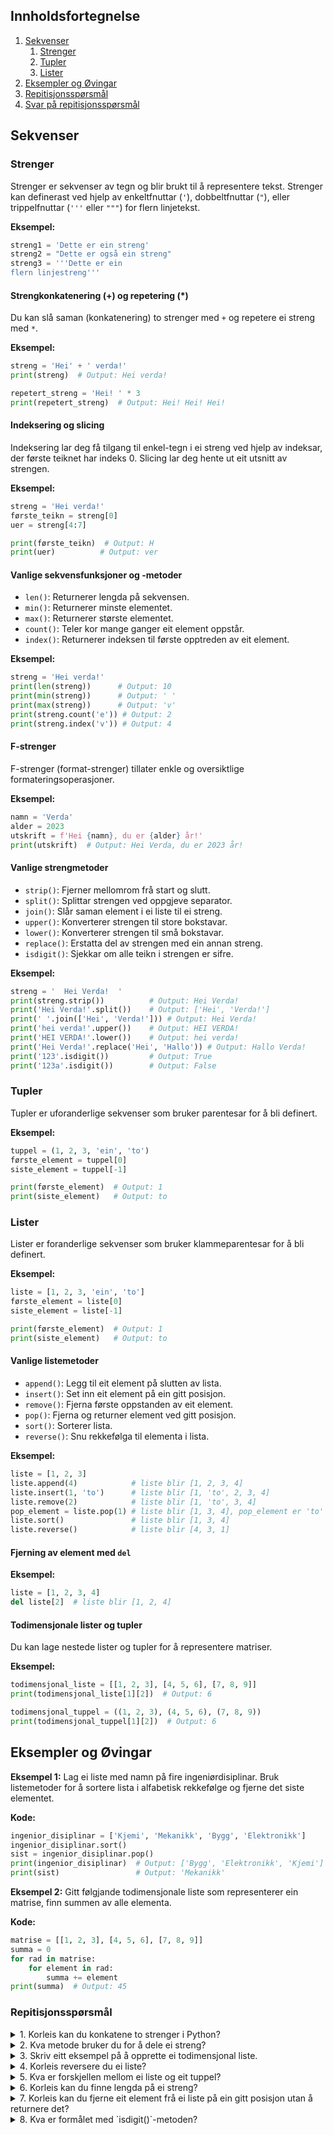 
## Innholdsfortegnelse
1. [Sekvenser](#sekvenser)
    1. [Strenger](#strenger)
    2. [Tupler](#tupler)
    3. [Lister](#lister)
2. [Eksempler og Øvingar](#eksempler-og-øvingar)
3. [Repitisjonsspørsmål](#repitisjonsspørsmål)
4. [Svar på repitisjonsspørsmål](#svar-på-repitisjonsspørsmål)

## Sekvenser

### Strenger
Strenger er sekvenser av tegn og blir brukt til å representere tekst. Strenger kan definerast ved hjelp av enkeltfnuttar (`'`), dobbeltfnuttar (`"`), eller trippelfnuttar (`'''` eller `"""`) for flern linjetekst.

**Eksempel:**
```python
streng1 = 'Dette er ein streng'
streng2 = "Dette er også ein streng"
streng3 = '''Dette er ein
flern linjestreng'''
```

#### Strengkonkatenering (+) og repetering (*)
Du kan slå saman (konkatenering) to strenger med `+` og repetere ei streng med `*`.

**Eksempel:**
```python
streng = 'Hei' + ' verda!'
print(streng)  # Output: Hei verda!

repetert_streng = 'Hei! ' * 3
print(repetert_streng)  # Output: Hei! Hei! Hei!
```

#### Indeksering og slicing
Indeksering lar deg få tilgang til enkel-tegn i ei streng ved hjelp av indeksar, der første teiknet har indeks 0. Slicing lar deg hente ut eit utsnitt av strengen.

**Eksempel:**
```python
streng = 'Hei verda!'
første_teikn = streng[0]
uer = streng[4:7]

print(første_teikn)  # Output: H
print(uer)          # Output: ver
```

#### Vanlige sekvensfunksjoner og -metoder
- `len()`: Returnerer lengda på sekvensen.
- `min()`: Returnerer minste elementet.
- `max()`: Returnerer største elementet.
- `count()`: Teler kor mange ganger eit element oppstår.
- `index()`: Returnerer indeksen til første opptreden av eit element.

**Eksempel:**
```python
streng = 'Hei verda!'
print(len(streng))      # Output: 10
print(min(streng))      # Output: ' '
print(max(streng))      # Output: 'v'
print(streng.count('e')) # Output: 2
print(streng.index('v')) # Output: 4
```

#### F-strenger
F-strenger (format-strenger) tillater enkle og oversiktlige formateringsoperasjoner.

**Eksempel:**
```python
namn = 'Verda'
alder = 2023
utskrift = f'Hei {namn}, du er {alder} år!'
print(utskrift)  # Output: Hei Verda, du er 2023 år!
```

#### Vanlige strengmetoder
- `strip()`: Fjerner mellomrom frå start og slutt.
- `split()`: Splittar strengen ved oppgjeve separator.
- `join()`: Slår saman element i ei liste til ei streng.
- `upper()`: Konverterer strengen til store bokstavar.
- `lower()`: Konverterer strengen til små bokstavar.
- `replace()`: Erstatta del av strengen med ein annan streng.
- `isdigit()`: Sjekkar om alle teikn i strengen er sifre.

**Eksempel:**
```python
streng = '  Hei Verda!  '
print(streng.strip())          # Output: Hei Verda!
print('Hei Verda!'.split())    # Output: ['Hei', 'Verda!']
print(' '.join(['Hei', 'Verda!'])) # Output: Hei Verda!
print('hei verda!'.upper())    # Output: HEI VERDA!
print('HEI VERDA!'.lower())    # Output: hei verda!
print('Hei Verda!'.replace('Hei', 'Hallo')) # Output: Hallo Verda!
print('123'.isdigit())         # Output: True
print('123a'.isdigit())        # Output: False
```

### Tupler
Tupler er uforanderlige sekvenser som bruker parentesar for å bli definert.

**Eksempel:**
```python
tuppel = (1, 2, 3, 'ein', 'to')
første_element = tuppel[0]
siste_element = tuppel[-1]

print(første_element)  # Output: 1
print(siste_element)   # Output: to
```

### Lister
Lister er foranderlige sekvenser som bruker klammeparentesar for å bli definert.

**Eksempel:**
```python
liste = [1, 2, 3, 'ein', 'to']
første_element = liste[0]
siste_element = liste[-1]

print(første_element)  # Output: 1
print(siste_element)   # Output: to
```

#### Vanlige listemetoder
- `append()`: Legg til eit element på slutten av lista.
- `insert()`: Set inn eit element på ein gitt posisjon.
- `remove()`: Fjerna første oppstanden av eit element.
- `pop()`: Fjerna og returner element ved gitt posisjon.
- `sort()`: Sorterer lista.
- `reverse()`: Snu rekkefølga til elementa i lista.

**Eksempel:**
```python
liste = [1, 2, 3]
liste.append(4)            # liste blir [1, 2, 3, 4]
liste.insert(1, 'to')      # liste blir [1, 'to', 2, 3, 4]
liste.remove(2)            # liste blir [1, 'to', 3, 4]
pop_element = liste.pop(1) # liste blir [1, 3, 4], pop_element er 'to'
liste.sort()               # liste blir [1, 3, 4]
liste.reverse()            # liste blir [4, 3, 1]
```

#### Fjerning av element med `del`
**Eksempel:**
```python
liste = [1, 2, 3, 4]
del liste[2]  # liste blir [1, 2, 4]
```

#### Todimensjonale lister og tupler
Du kan lage nestede lister og tupler for å representere matriser.

**Eksempel:**
```python
todimensjonal_liste = [[1, 2, 3], [4, 5, 6], [7, 8, 9]]
print(todimensjonal_liste[1][2])  # Output: 6

todimensjonal_tuppel = ((1, 2, 3), (4, 5, 6), (7, 8, 9))
print(todimensjonal_tuppel[1][2])  # Output: 6
```

## Eksempler og Øvingar
**Eksempel 1:**
Lag ei liste med namn på fire ingeniørdisiplinar. Bruk listemetoder for å sortere lista i alfabetisk rekkefølge og fjerne det siste elementet.

**Kode:**
```python
ingenior_disiplinar = ['Kjemi', 'Mekanikk', 'Bygg', 'Elektronikk']
ingenior_disiplinar.sort()
sist = ingenior_disiplinar.pop()
print(ingenior_disiplinar)  # Output: ['Bygg', 'Elektronikk', 'Kjemi']
print(sist)                 # Output: 'Mekanikk'
```

**Eksempel 2:**
Gitt følgjande todimensjonale liste som representerer ein matrise, finn summen av alle elementa.

**Kode:**
```python
matrise = [[1, 2, 3], [4, 5, 6], [7, 8, 9]]
summa = 0
for rad in matrise:
    for element in rad:
        summa += element
print(summa)  # Output: 45
```

### Repitisjonsspørsmål
<details>
    <summary>1. Korleis kan du konkatene to strenger i Python?</summary>
    Bruk '+'-operatoren.
</details>

<details>
    <summary>2. Kva metode bruker du for å dele ei streng?</summary>
    `split()`
</details>

<details>
    <summary>3. Skriv eitt eksempel på å opprette ei todimensjonal liste.</summary>
    `[[1, 2, 3], [4, 5, 6], [7, 8, 9]]`
</details>

<details>
    <summary>4. Korleis reversere du ei liste?</summary>
    Bruk `reverse()`-metoden.
</details>

<details>
    <summary>5. Kva er forskjellen mellom ei liste og eit tuppel?</summary>
    Lister er foranderlige, medan tupler er uforanderlige.
</details>

<details>
    <summary>6. Korleis kan du finne lengda på ei streng?</summary>
    Bruk `len()`-funksjonen.
</details>

<details>
    <summary>7. Korleis kan du fjerne eit element frå ei liste på ein gitt posisjon utan å returnere det?</summary>
    Bruk `del`-kommandoen.
</details>

<details>
    <summary>8. Kva er formålet med `isdigit()`-metoden?</summary>
    Å sjekke om alle teikn i ei streng er sifre.
</details>
